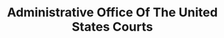 ---
# This topic lives at
# https://digital.gov/topics/administrative-office-of-the-united-states-courts

# Topic Title
title: "Administrative Office Of The United States Courts"

# description — keep it short and clear
# summary: ""

# Weight
weight: 1

# For more information on managing topics,
# see https://github.com/GSA/digitalgov.gov/wiki/topics
---